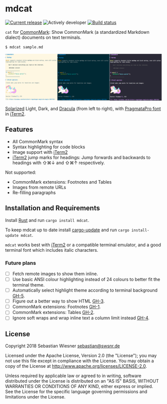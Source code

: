 # mdcat

[![Current release]( https://img.shields.io/crates/v/mdcat.svg)][crates]
![Actively developer](https://img.shields.io/badge/maintenance-actively--developed-brightgreen.svg)
[![Build status](https://img.shields.io/travis/lunaryorn/mdcat/master.svg)][travis]

`cat` for [CommonMark][]: Show CommonMark (a standardized Markdown dialect)
documents on text terminals.

```
$ mdcat sample.md
```

![mdcat showcase with different colour themes](screenshots/side-by-side.png)

[Solarized][] Light, Dark, and [Dracula][] (from left to right), with
[PragmataPro font][pp] in [iTerm2][].

[crates-badge]: https://img.shields.io/crates/v/mdcat.svg
[crates]: https://crates.io/crates/mdcat
[travis]: https://travis-ci.org/lunaryorn/mdcat
[CommonMark]: http://commonmark.org
[Solarized]: http://ethanschoonover.com/solarized
[dracula]: https://draculatheme.com/iterm/
[iterm2]: https://www.iterm2.com
[pp]: https://www.fsd.it/shop/fonts/pragmatapro/

## Features

* All CommonMark syntax
* Syntax highlighting for code blocks
* Image support with [iTerm2][]
* [iTerm2][] jump marks for headings: Jump forwards and backwards to headings
  with <key>⇧⌘↓</key> and <key>⇧⌘↑</key> respectively.

Not supported:

* CommonMark extensions: Footnotes and Tables
* Images from remote URLs
* Re-filling paragraphs

## Installation and Requirements

Install [Rust][1] and run `cargo install mdcat`.

To keep mdcat up to date install [cargo-update][2] and run `cargo
install-update mdcat`.

`mdcat` works best with [iTerm2][] or a compatible terminal emulator, and a
good terminal font which includes italic characters.

[1]: https://www.rustup.rs
[2]: https://github.com/nabijaczleweli/cargo-update

### Future plans

- [ ] Fetch remote images to show them inline.
- [ ] Use basic ANSI colour highlighting instead of 24 colours to better fit the terminal theme.
- [ ] Automatically select highlight theme according to terminal background [GH-5](https://github.com/lunaryorn/mdcat/issues/5).
- [ ] Figure out a better way to show HTML [GH-3](https://github.com/lunaryorn/mdcat/issues/3).
- [ ] CommonMark extensions: Footnotes [GH-1](https://github.com/lunaryorn/mdcat/issues/1).
- [ ] CommonMark extensions: Tables [GH-2](https://github.com/lunaryorn/mdcat/issues/2).
- [ ] Ignore soft wraps and wrap inline text a column limit instead [GH-4](https://github.com/lunaryorn/mdcat/issues/4).

## License

Copyright 2018 Sebastian Wiesner <sebastian@swsnr.de>

Licensed under the Apache License, Version 2.0 (the "License"); you may not use
this file except in compliance with the License. You may obtain a copy of the
License at <http://www.apache.org/licenses/LICENSE-2.0>.

Unless required by applicable law or agreed to in writing, software distributed
under the License is distributed on an "AS IS" BASIS, WITHOUT WARRANTIES OR
CONDITIONS OF ANY KIND, either express or implied. See the License for the
specific language governing permissions and limitations under the License.